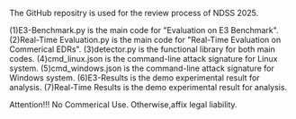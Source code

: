 The GitHub repositry is used for the review process of NDSS 2025.

(1)E3-Benchmark.py is the main code for "Evaluation on E3 Benchmark".
(2)Real-Time Evaluation.py is the main code for "Real-Time Evaluation on Commerical EDRs".
(3)detector.py is the functional library for both main codes.
(4)cmd_linux.json is the command-line attack signature for Linux system.
(5)cmd_windows.json is the command-line attack signature for Windows system.
(6)E3-Results is the demo experimental result for analysis.
(7)Real-Time Results is the demo experimental result for analysis.

Attention!!! No Commerical Use. Otherwise,affix legal liability.
